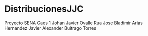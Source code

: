 # DistribucionesJJC
Proyecto SENA
Gaes 1
Johan Javier Ovalle Rua
Jose Bladimir Arias Hernandez
Javier Alexander Buitrago Torres
